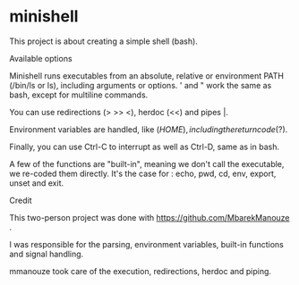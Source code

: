 # minishell
This project is about creating a simple shell (bash).

Available options

Minishell runs executables from an absolute, relative or environment PATH (/bin/ls or ls), including arguments or options. ' and " work the same as bash, except for multiline commands.

You can use redirections (> >> <), herdoc (<<) and pipes |.

Environment variables are handled, like ($HOME), including the return code ($?).

Finally, you can use Ctrl-C to interrupt as well as Ctrl-D, same as in bash.

A few of the functions are "built-in", meaning we don't call the executable, we re-coded them directly. It's the case for : echo, pwd, cd, env, export, unset and exit.

Credit

This two-person project was done with https://github.com/MbarekManouze .

I was responsible for the parsing, environment variables, built-in functions and signal handling.

mmanouze took care of the execution, redirections, herdoc and piping.
